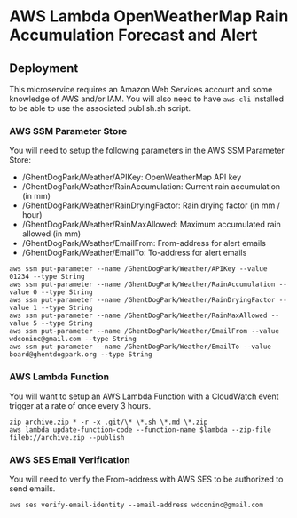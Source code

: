 # AWS Lambda OpenWeatherMap Rain Accumulation Forecast and Alert

## Deployment

This microservice requires an Amazon Web Services account and some knowledge of AWS and/or IAM. You will also need to have `aws-cli` installed to be able to use the associated publish.sh script.

### AWS SSM Parameter Store
You will need to setup the following parameters in the AWS SSM Parameter Store:
- /GhentDogPark/Weather/APIKey: OpenWeatherMap API key
- /GhentDogPark/Weather/RainAccumulation: Current rain accumulation (in mm)
- /GhentDogPark/Weather/RainDryingFactor: Rain drying factor (in mm / hour)
- /GhentDogPark/Weather/RainMaxAllowed: Maximum accumulated rain allowed (in mm)
- /GhentDogPark/Weather/EmailFrom: From-address for alert emails
- /GhentDogPark/Weather/EmailTo: To-address for alert emails

```
aws ssm put-parameter --name /GhentDogPark/Weather/APIKey --value 01234 --type String
aws ssm put-parameter --name /GhentDogPark/Weather/RainAccumulation --value 0 --type String
aws ssm put-parameter --name /GhentDogPark/Weather/RainDryingFactor --value 1 --type String
aws ssm put-parameter --name /GhentDogPark/Weather/RainMaxAllowed --value 5 --type String
aws ssm put-parameter --name /GhentDogPark/Weather/EmailFrom --value wdconinc@gmail.com --type String
aws ssm put-parameter --name /GhentDogPark/Weather/EmailTo --value board@ghentdogpark.org --type String
```

### AWS Lambda Function
You will want to setup an AWS Lambda Function with a CloudWatch event trigger at a rate of once every 3 hours.

```
zip archive.zip * -r -x .git/\* \*.sh \*.md \*.zip
aws lambda update-function-code --function-name $lambda --zip-file fileb://archive.zip --publish
```

### AWS SES Email Verification
You will need to verify the From-address with AWS SES to be authorized to send emails.

```
aws ses verify-email-identity --email-address wdconinc@gmail.com
```
